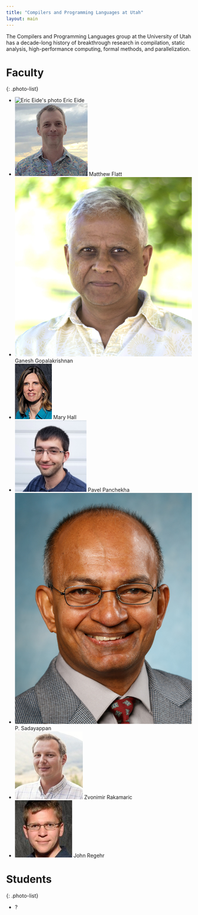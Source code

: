 ```yaml
---
title: "Compilers and Programming Languages at Utah"
layout: main
---
```


The Compilers and Programming Languages group at the University of
Utah has a decade-long history of breakthrough research in
compilation, static analysis, high-performance computing, formal
methods, and parallelization.

# Faculty

{: .photo-list}
- ![Eric Eide's photo](/photos/eedie.jpg)
  Eric Eide
- ![Matthew Flatt's photo](/photos/mflatt.jpg)
  Matthew Flatt
- ![Ganesh Gopalakrishnan's photo](/photos/ganesh.jpg)
  Ganesh Gopalakrishnan
- ![Mary Hall's photo](/photos/mhall.jpg)
  Mary Hall
- ![Pavel Panchekha's photo](/photos/pavpan.jpg)
  Pavel Panchekha
- ![P. Sadayappan's photo](/photos/saday.jpg)
  P. Sadayappan
- ![Zvonimir Rakamric's photo](/photos/zvonimir.jpg)
  Zvonimir Rakamaric
- ![John Regehr's photo](/photos/regehr.jpg)
  John Regehr

# Students

{: .photo-list}
- ?
